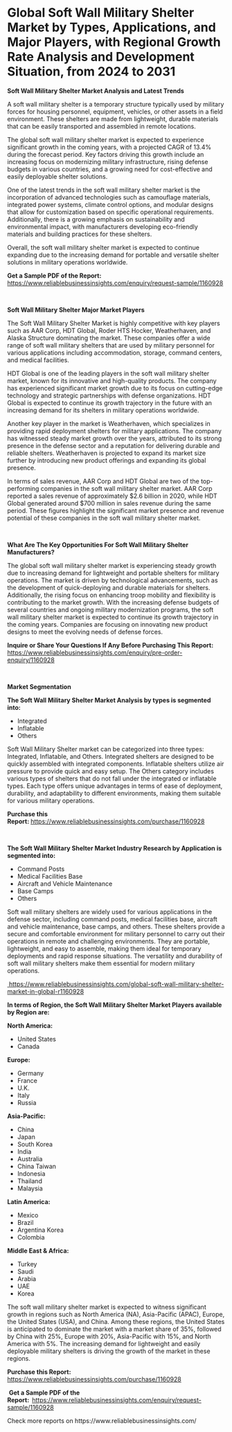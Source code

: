 <p><h1>Global Soft Wall Military Shelter Market by Types, Applications, and Major Players, with Regional Growth Rate Analysis and Development Situation, from 2024 to 2031</h1></p><p><strong>Soft Wall Military Shelter Market Analysis and Latest Trends</strong></p>
<p><p>A soft wall military shelter is a temporary structure typically used by military forces for housing personnel, equipment, vehicles, or other assets in a field environment. These shelters are made from lightweight, durable materials that can be easily transported and assembled in remote locations.</p><p>The global soft wall military shelter market is expected to experience significant growth in the coming years, with a projected CAGR of 13.4% during the forecast period. Key factors driving this growth include an increasing focus on modernizing military infrastructure, rising defense budgets in various countries, and a growing need for cost-effective and easily deployable shelter solutions.</p><p>One of the latest trends in the soft wall military shelter market is the incorporation of advanced technologies such as camouflage materials, integrated power systems, climate control options, and modular designs that allow for customization based on specific operational requirements. Additionally, there is a growing emphasis on sustainability and environmental impact, with manufacturers developing eco-friendly materials and building practices for these shelters.</p><p>Overall, the soft wall military shelter market is expected to continue expanding due to the increasing demand for portable and versatile shelter solutions in military operations worldwide.</p></p>
<p><strong>Get a Sample PDF of the Report:&nbsp;</strong> <a href="https://www.reliablebusinessinsights.com/enquiry/request-sample/1160928">https://www.reliablebusinessinsights.com/enquiry/request-sample/1160928</a></p>
<p>&nbsp;</p>
<p><strong>Soft Wall Military Shelter Major Market Players</strong></p>
<p><p>The Soft Wall Military Shelter Market is highly competitive with key players such as AAR Corp, HDT Global, Roder HTS Hocker, Weatherhaven, and Alaska Structure dominating the market. These companies offer a wide range of soft wall military shelters that are used by military personnel for various applications including accommodation, storage, command centers, and medical facilities.</p><p>HDT Global is one of the leading players in the soft wall military shelter market, known for its innovative and high-quality products. The company has experienced significant market growth due to its focus on cutting-edge technology and strategic partnerships with defense organizations. HDT Global is expected to continue its growth trajectory in the future with an increasing demand for its shelters in military operations worldwide.</p><p>Another key player in the market is Weatherhaven, which specializes in providing rapid deployment shelters for military applications. The company has witnessed steady market growth over the years, attributed to its strong presence in the defense sector and a reputation for delivering durable and reliable shelters. Weatherhaven is projected to expand its market size further by introducing new product offerings and expanding its global presence.</p><p>In terms of sales revenue, AAR Corp and HDT Global are two of the top-performing companies in the soft wall military shelter market. AAR Corp reported a sales revenue of approximately $2.6 billion in 2020, while HDT Global generated around $700 million in sales revenue during the same period. These figures highlight the significant market presence and revenue potential of these companies in the soft wall military shelter market.</p></p>
<p>&nbsp;</p>
<p><strong>What Are The Key Opportunities For Soft Wall Military Shelter Manufacturers?</strong></p>
<p><p>The global soft wall military shelter market is experiencing steady growth due to increasing demand for lightweight and portable shelters for military operations. The market is driven by technological advancements, such as the development of quick-deploying and durable materials for shelters. Additionally, the rising focus on enhancing troop mobility and flexibility is contributing to the market growth. With the increasing defense budgets of several countries and ongoing military modernization programs, the soft wall military shelter market is expected to continue its growth trajectory in the coming years. Companies are focusing on innovating new product designs to meet the evolving needs of defense forces.</p></p>
<p><strong>Inquire or Share Your Questions If Any Before Purchasing This Report:</strong> <a href="https://www.reliablebusinessinsights.com/enquiry/pre-order-enquiry/1160928">https://www.reliablebusinessinsights.com/enquiry/pre-order-enquiry/1160928</a></p>
<p>&nbsp;</p>
<p><strong>Market Segmentation</strong></p>
<p><strong>The Soft Wall Military Shelter Market Analysis by types is segmented into:</strong></p>
<p><ul><li>Integrated</li><li>Inflatable</li><li>Others</li></ul></p>
<p><p>Soft Wall Military Shelter market can be categorized into three types: Integrated, Inflatable, and Others. Integrated shelters are designed to be quickly assembled with integrated components. Inflatable shelters utilize air pressure to provide quick and easy setup. The Others category includes various types of shelters that do not fall under the integrated or inflatable types. Each type offers unique advantages in terms of ease of deployment, durability, and adaptability to different environments, making them suitable for various military operations.</p></p>
<p><strong>Purchase this Report:&nbsp;</strong><a href="https://www.reliablebusinessinsights.com/purchase/1160928">https://www.reliablebusinessinsights.com/purchase/1160928</a></p>
<p>&nbsp;</p>
<p><strong>The Soft Wall Military Shelter Market Industry Research by Application is segmented into:</strong></p>
<p><ul><li>Command Posts</li><li>Medical Facilities Base</li><li>Aircraft and Vehicle Maintenance</li><li>Base Camps</li><li>Others</li></ul></p>
<p><p>Soft wall military shelters are widely used for various applications in the defense sector, including command posts, medical facilities base, aircraft and vehicle maintenance, base camps, and others. These shelters provide a secure and comfortable environment for military personnel to carry out their operations in remote and challenging environments. They are portable, lightweight, and easy to assemble, making them ideal for temporary deployments and rapid response situations. The versatility and durability of soft wall military shelters make them essential for modern military operations.</p></p>
<p><a href="https://www.reliablebusinessinsights.com/global-soft-wall-military-shelter-market-in-global-r1160928">&nbsp;https://www.reliablebusinessinsights.com/global-soft-wall-military-shelter-market-in-global-r1160928</a></p>
<p><strong>In terms of Region, the Soft Wall Military Shelter Market Players available by Region are:</strong></p>
<p>
    <p> <strong> North America: </strong>
        <ul>
            <li>United States</li>
            <li>Canada</li>
        </ul>
        </p> 
    <p> <strong> Europe: </strong>
        <ul>
            <li>Germany</li>
            <li>France</li>
            <li>U.K.</li>
            <li>Italy</li>
            <li>Russia</li>
        </ul>
        </p> 
    <p> <strong> Asia-Pacific: </strong>
        <ul>
            <li>China</li>
            <li>Japan</li>
            <li>South Korea</li>
            <li>India</li>
            <li>Australia</li>
            <li>China Taiwan</li>
            <li>Indonesia</li>
            <li>Thailand</li>
            <li>Malaysia</li>
        </ul>
        </p> 
    <p> <strong> Latin America: </strong>
        <ul>
            <li>Mexico</li>
            <li>Brazil</li>
            <li>Argentina Korea</li>
            <li>Colombia</li>
        </ul>
        </p> 
    <p> <strong> Middle East & Africa: </strong>
        <ul>
            <li>Turkey</li>
            <li>Saudi</li>
            <li>Arabia</li>
            <li>UAE</li>
            <li>Korea</li>
        </ul>
    </p>
    </p>
<p><p>The soft wall military shelter market is expected to witness significant growth in regions such as North America (NA), Asia-Pacific (APAC), Europe, the United States (USA), and China. Among these regions, the United States is anticipated to dominate the market with a market share of 35%, followed by China with 25%, Europe with 20%, Asia-Pacific with 15%, and North America with 5%. The increasing demand for lightweight and easily deployable military shelters is driving the growth of the market in these regions.</p></p>
<p><strong>Purchase this Report: </strong><a href="https://www.reliablebusinessinsights.com/purchase/1160928">https://www.reliablebusinessinsights.com/purchase/1160928</a></p>
<p>&nbsp;<strong>Get a Sample PDF of the Report:&nbsp;&nbsp;</strong><a href="https://www.reliablebusinessinsights.com/enquiry/request-sample/1160928">https://www.reliablebusinessinsights.com/enquiry/request-sample/1160928</a></p>
<p><strong></strong></p>
<p>Check more reports on https://www.reliablebusinessinsights.com/</p>